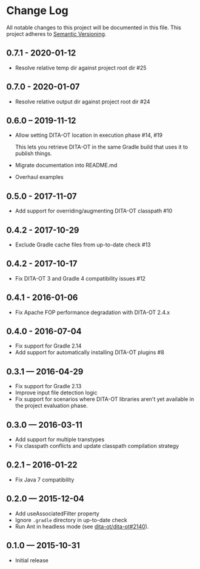 # Change Log
All notable changes to this project will be documented in this file.
This project adheres to [Semantic Versioning](http://semver.org/).

## 0.7.1 - 2020-01-12
- Resolve relative temp dir against project root dir #25

## 0.7.0 - 2020-01-07
- Resolve relative output dir against project root dir #24

## 0.6.0 – 2019-11-12
- Allow setting DITA-OT location in execution phase #14, #19

  This lets you retrieve DITA-OT in the same Gradle build that uses it to
  publish things.

- Migrate documentation into README.md
- Overhaul examples 

## 0.5.0 - 2017-11-07
- Add support for overriding/augmenting DITA-OT classpath #10

## 0.4.2 - 2017-10-29
- Exclude Gradle cache files from up-to-date check #13

## 0.4.2 - 2017-10-17
- Fix DITA-OT 3 and Gradle 4 compatibility issues #12

## 0.4.1 - 2016-01-06
- Fix Apache FOP performance degradation with DITA-OT 2.4.x

## 0.4.0 - 2016-07-04
- Fix support for Gradle 2.14
- Add support for automatically installing DITA-OT plugins #8

## 0.3.1 — 2016-04-29
- Fix support for Gradle 2.13
- Improve input file detection logic
- Fix support for scenarios where DITA-OT libraries aren't yet available in the
  project evaluation phase.

## 0.3.0 — 2016-03-11
- Add support for multiple transtypes
- Fix classpath conflicts and update classpath compilation strategy

## 0.2.1 – 2016-01-22
- Fix Java 7 compatibility

## 0.2.0 — 2015-12-04
- Add useAssociatedFilter property
- Ignore `.gradle` directory in up-to-date check
- Run Ant in headless mode (see [dita-ot/dita-ot#2140](https://github.com/dita-ot/dita-ot/issues/2140)).

## 0.1.0 — 2015-10-31
- Initial release
